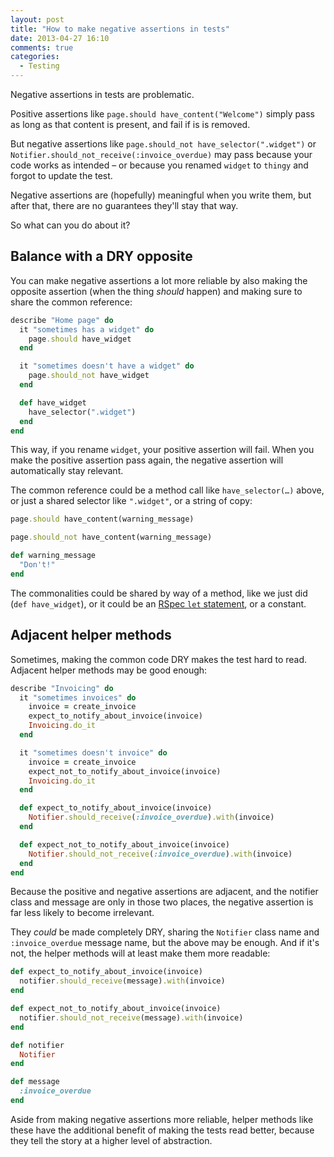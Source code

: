 ```yaml
---
layout: post
title: "How to make negative assertions in tests"
date: 2013-04-27 16:10
comments: true
categories:
  - Testing
---
```


Negative assertions in tests are problematic.

Positive assertions like `page.should have_content("Welcome")` simply pass as long as that content is present, and fail if is is removed.

But negative assertions like `page.should_not have_selector(".widget")` or `Notifier.should_not_receive(:invoice_overdue)` may pass because your code works as intended – or because you renamed `widget` to `thingy` and forgot to update the test.

Negative assertions are (hopefully) meaningful when you write them, but after that, there are no guarantees they'll stay that way.

So what can you do about it?


## Balance with a DRY opposite

You can make negative assertions a lot more reliable by also making the opposite assertion (when the thing *should* happen) and making sure to share the common reference:

``` ruby
describe "Home page" do
  it "sometimes has a widget" do
    page.should have_widget
  end

  it "sometimes doesn't have a widget" do
    page.should_not have_widget
  end

  def have_widget
    have_selector(".widget")
  end
end
```

This way, if you rename `widget`, your positive assertion will fail. When you make the positive assertion pass again, the negative assertion will automatically stay relevant.

The common reference could be a method call like `have_selector(…)` above, or just a shared selector like `".widget"`, or a string of copy:

``` ruby
page.should have_content(warning_message)

page.should_not have_content(warning_message)

def warning_message
  "Don't!"
end
```

The commonalities could be shared by way of a method, like we just did (`def have_widget`), or it could be an [RSpec `let` statement](https://www.relishapp.com/rspec/rspec-core/v/2-11/docs/helper-methods/let-and-let), or a constant.


## Adjacent helper methods

Sometimes, making the common code DRY makes the test hard to read. Adjacent helper methods may be good enough:

``` ruby
describe "Invoicing" do
  it "sometimes invoices" do
    invoice = create_invoice
    expect_to_notify_about_invoice(invoice)
    Invoicing.do_it
  end

  it "sometimes doesn't invoice" do
    invoice = create_invoice
    expect_not_to_notify_about_invoice(invoice)
    Invoicing.do_it
  end

  def expect_to_notify_about_invoice(invoice)
    Notifier.should_receive(:invoice_overdue).with(invoice)
  end

  def expect_not_to_notify_about_invoice(invoice)
    Notifier.should_not_receive(:invoice_overdue).with(invoice)
  end
end
```

Because the positive and negative assertions are adjacent, and the notifier class and message are only in those two places, the negative assertion is far less likely to become irrelevant.

They *could* be made completely DRY, sharing the `Notifier` class name and `:invoice_overdue` message name, but the above may be enough. And if it's not, the helper methods will at least make them more readable:

``` ruby
def expect_to_notify_about_invoice(invoice)
  notifier.should_receive(message).with(invoice)
end

def expect_not_to_notify_about_invoice(invoice)
  notifier.should_not_receive(message).with(invoice)
end

def notifier
  Notifier
end

def message
  :invoice_overdue
end
```

Aside from making negative assertions more reliable, helper methods like these have the additional benefit of making the tests read better, because they tell the story at a higher level of abstraction.
